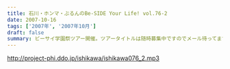 ```yaml
---
title: 石川・ホンマ・ぶるんのBe-SIDE Your Life! vol.76-2
date: 2007-10-16
tags: ['2007年', '2007年10月']
draft: false
summary: ビーサイ学園祭ツアー開催。ツアータイトルは随時募集中ですのでメール待ってます。とにかく、１０月末からは毎週末になぜか「大学」に行くビーサイメンバーです。NAMAE
---
```


http://project-phi.ddo.jp/ishikawa/ishikawa076_2.mp3
